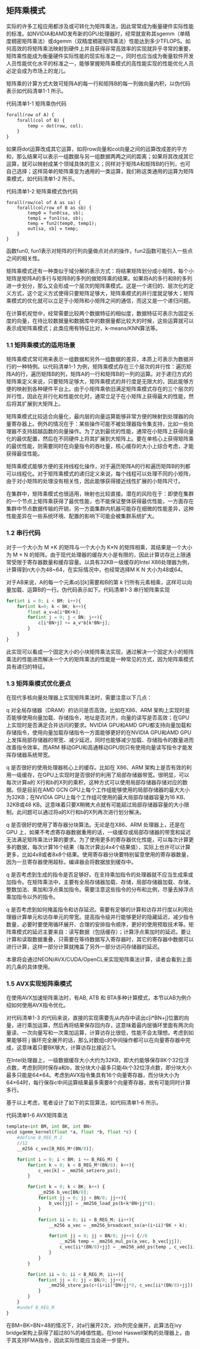 ## 矩阵乘模式

实际的许多工程应用都涉及或可转化为矩阵乘法，因此常常成为衡量硬件实际性能的标准。如NVIDIA和AMD发布新的GPU处理器时，经常就宣称其sgemm（单精度稠密矩阵乘法）或dgemm（双精度稠密矩阵乘法）性能达到多少TFLOPS。如何高效的将矩阵乘法映射到硬件上并且获得非常高效率的实现就异乎寻常的重要，矩阵乘性能成为衡量硬件实际性能的现实标准之一，同时也应当成为衡量软件开发人员性能优化水平的标准之一，能够掌握矩阵乘模式的高性能实现的性能优化人员必定会成为市场上的宠儿。

矩阵乘的计算方式大致可矩阵A的每一行和矩阵B的每一列做向量内积，以伪代码表示如代码清单1-1 所示。

代码清单1-1 矩阵乘伪代码

```python
forall(row of A) {
	forall(col of B) {
		temp = dot(row, col);
	}
}
```

如果将dot运算改成其它运算，如将row向量和col向量之间的运算改成差的平方和，那么结果可以表示一组数据与另一组数据两两之间的距离；如果将其改成其它运算，就可以映射成某个领域具体的意义；同样对于矩阵A和矩阵B的行列，也可自己选择；这样简单的矩阵乘变为通用的一类运算，我们称这类通用的运算为矩阵乘模式，如代码清单1-2 所示。

代码清单1-2 矩阵乘模式伪代码

```
forall(row/col of A as sa) {
    forall(col/row of B as sb) {
        temp0 = fun0(sa, sb);
        temp1 = fun1(sa, sb);
        temp = fun2(temp0, temp1);
        out[sa, sb] = temp;
    }
}
```

函数fun0, fun1表示对矩阵的行列向量做点对点的操作，fun2函数可能引入一些点之间的相关性。

矩阵乘模式还有一种类似于域分解的表示方式：将结果矩阵划分成小矩阵，每个小矩阵是矩阵A的多行与矩阵B的多列的做矩阵乘的结果。如果将A的多行和B的多列进一步划分，那么又会形成一个层次的矩阵乘模式。这是一个递归的、层次化的定义方式，这个定义方式使得只要矩阵足够大，矩阵乘模式的并行度就足够大；矩阵乘模式的优化就可以立足于小矩阵和小矩阵之间的通信，而这又是一个递归问题。

在计算机视觉中，经常需要比较两个数据特征的相似度，数据特征可表示为固定长度的向量，在待比较数据量和数据库中的数据量都比较大的时候，这些运算就可以表示成矩阵乘模式；此类应用有特征比对，k-means/KNN算法等。

### 1.1 矩阵乘模式的适用场景

矩阵乘模式常可用来表示一组数据和另外一组数据的差异，本质上可表示为数据并行的一种特例。以代码清单1-1 为例，矩阵乘模式存在三个层次的并行性：遍历矩阵A的行，遍历矩阵B的列，矩阵A的一行和矩阵B的一列的运算。对于递归方式的矩阵乘定义来说，只要矩阵足够大，矩阵乘模式的并行度是无限大的，因此能够方便的映射到各种硬件平台上。由于小矩阵乘依旧满足矩阵乘模式存在的三个层次的并行性，因此在并行化和性能优化时，通常立足于在小矩阵上获得最大的性能，然后将其扩展到大矩阵上。

矩阵乘模式比较适合向量化，最内层的向量运算能够非常方便的映射到处理器的向量寄存器上。例外的情况在于：某些操作可能不被处理器指令集支持，比如一些处理器不支持超越函数的向量操作。为了达到最优的性能，通常在小矩阵上获得向量化的最优配置，然后在不同硬件上将其扩展到大矩阵上。要在单核心上获得矩阵乘的最优性能，则需要同时在向量指令的吞吐量，核心缓存的大小上综合考虑，才能获得最佳性能。

矩阵乘模式能够方便的支持线程化操作，对于遍历矩阵A的行和遍历矩阵B的列都可以线程化。对于矩阵乘模式的递归定义来说，每个线程可以处理不同的小矩阵，由于对小矩阵的处理没有相关性，因此能够获得接近线性扩展的小矩阵尺寸。

在集群中，矩阵乘模式也很适用，映射也比较直接。潜在的风险在于：即使在集群的一个节点上矩阵乘获得了最优性能，也不能保证整体获得最优性能，一方面存在集群中节点数据传输的开销，另一方面集群内机器可能存在细微的性能差异，这种性能差异在一些系统环境、配置的影响下可能会被集群系统扩大。

### 1.2 串行代码

对于一个大小为 M ×K 的矩阵与一个大小为 K×N 的矩阵相乘，其结果是一个大小为 M × N 的矩阵。由于现代处理器的缓存大小是有限的，因此计算访存比上限通常受限于寄存器数量和缓存容量。以具有32KB一级缓存的Intel X86处理器为例，计算得到n大小为48~64，在实际情况中，也经常选择M K N 大小为48或64。

对于AB来说，A的每一个元素$a[i][k]$需要和B的第 $k$ 行所有元素相乘，这样可以向量加载、运算B的一行。伪代码表示如下。代码清单1-3 串行矩阵乘实现

```python
for(int i = 0; i < BM; i++){
    for(int k=0; k < BK; k++){
        float a_v=a[i*BK+k];
        for(int j = 0; j < BN; j++){
            c[i*BN+j] += a_v*b[k*BN+j];
        }
    }
}
```

此实现可以看成一个固定大小的小块矩阵乘法实现，通过解决一个固定大小的矩阵乘法的性能进而解决一个大的矩阵乘法的性能是一种常见的方式，因为矩阵乘模式具有递归的特征。

### 1.3 矩阵乘模式优化要点

在现代多核向量处理器上实现矩阵乘法时，需要注意以下几点：

q 对全局存储器（DRAM）的访问是否高效。比如在X86、ARM 架构上实现时是否能够使用向量加载、存储指令，地址是否对齐，向量的读写是否高效；在GPU上实现时是否满足合并访问的要求。NVIDIA GPU和AMD GPU都支持向量加载和存储指令，使用向量加载存储指令一方面能够更好的在NVIDIA GPU和AMD GPU上发挥局部存储器的带宽、减少延迟，同时也能够减少加载、存储指令的数量进而改善指令效率。而ARM 移动GPU和高通移动GPU则只有使用向量读写指令才能发挥存储器系统带宽。

q 是否很好的使用处理器核心上的缓存。比如在 X86、ARM 架构上是否有效的利用一级缓存，在GPU上实现时是否很好的利用了局部存储器带宽。很明显，可以每次计算a的 X行和b的X列的乘积，这种方式可以使用局部存储器存储对应的数据。但是目前在AMD GCN GPU上每个工作组能够使用的局部存储器的最大大小为32KB；在NVIDIA GPU上每个工作组可使用的最大局部存储器容量为16 KB、32KB或48 KB。这意味着只要X稍微大点就有可能超过局部存储器容量的大小限制。此问题可以通过将a的X行和b的X列再次进行划分解决。

q 是否很好的使用了寄存器分块算法。无论是在X86、ARM 处理器上，还是在 GPU 上，如果不考虑寄存器数据重用的话，一级缓存或局部存储器的带宽和延迟无法满足矩阵乘法计算的要求。为了使用更多的寄存器优化性能，可以每次计算更多的数据，每次计算16个结果（每次计算出4x4个结果值），实际上也许可以计算更多，比如4x8或者8x8个结果。使用寄存器分块要特别留意使用的寄存器数量，因为一旦寄存器使用超标，编译器会将数据放到缓存中。

q 是否考虑到生成的指令是否足够好。在支持乘加指令的处理器就不应当生成乘或加指令。在矩阵乘法中，主要有全局存储器加载、存储，局部存储器加载、存储，整数加法、乘加和浮点乘加指令。需要注意这些指令的分布和比例，尽量去掉浮点乘加指令以外的指令。

q 是否考虑到如何掩盖指令和访存延迟。需要有足够的计算和访存并行度以利用处理器计算单元和访存单元的带宽。提高指令级并行能够更好的隐藏延迟，减少指令数量，必要时要使用循环展开、合理的安排指令顺序，更好的使用预取技术等。矩阵乘模式的延迟主要来自：读写数据（包括缓存）；计算浮点乘加时的延迟。要让计算和读取数据重叠，只需要在等待数据写入寄存器时，其它的寄存器中数据可以进行计算，这样一部分计算就掩盖了另外一部分访问存储器的延迟。

本章将会通过NEON/AVX/CUDA/OpenCL来实现矩阵乘法计算，读者会看到上面的几条的具体使用。

### 1.5 AVX实现矩阵乘模式

在使用AVX加速矩阵乘法时，有AB, ATB 和 BTA多种计算模式，本节以AB为例介绍如何使用AVX指令优化。

对代码清单1-3 的代码来说，直接的实现需要先从内存中读出c[i*BN+j]位置的向量，进行乘加运算，然后再将结果保存回内存，这意味着最内层循环里面有两次向量读、一次向量写和一次乘加运算，计算访存比很低，性能不会太理想。考虑到如果能够将 j 循环完全展开的话，那么对数组c的中间操作都可以在向量寄存器中完成，这意味着只要BK够大，计算访存比接近2:1。

在Intel处理器上，一级数据缓存大小大约为32KB，即大约能够保存8K个32位浮点数，考虑到同时保存a和b，故分块大小最多只能4k个32位浮点数，即分块大小最多只能是64×64。考虑到AVX指令集具有16个向量寄存器，而分块大小为64×64时，每行保存c中间运算结果最多需要8个向量寄存器，故有可能同时计算多行。

基于以上考虑，笔者设计了如下的实现算法，如代码清单1-6 所示。

代码清单1-6 AVX矩阵乘法

```python
template<int BM, int BK, int BN>
void sgemm_kernel(float *a, float *b, float *c) {
    #define B_REG_M 2
    //12
	__m256 c_vec[B_REG_M*(BN/8)];

    for(int i = 0; i < BM; i += B_REG_M) {
        for(int k = 0; k < B_REG_M*(BN/8); k++){
            c_vec[k] = _mm256_setzero_ps();
        }

        for(int k = 0; k < BK; k++) {
            __m256 b_vec[BN/8];
            for(int jj = 0; jj < BN/8; jj++){
                b_vec[jj] = _mm256_load_ps(b+k*BN+jj*8);
            }

            for(int ii = 0; ii < B_REG_M; ii++){
                __m256 a_vec = _mm256_broadcast_ss(a+(i+ii)*BK + k);

                for(int jj = 0; jj < BN/8; jj++) {//6
                    __m256 temp = _mm256_mul_ps(a_vec, b_vec[jj]);
                    c_vec[ii*(BN/8)+jj] = _mm256_add_ps(temp , c_vec[ii*(BN/8)+jj]);
                }
            }
        }

        for(int ii = 0; ii < B_REG_M; ii++){
            for(int jj = 0; jj < BN/8; jj++){
                _mm256_store_ps(c+(i+ii)*BN+jj*8, c_vec[ii*(BN/8)+jj]);
            }
        }
    }
	#undef B_REG_M
}
```

在BM=BK=BN=48的情况下，对a行展开2次，对b列完全展开，此算法在ivy bridge架构上获得了超过80%的峰值性能。在Intel Haswell架构的处理器上，由于其支持FMA指令，因此实际性能应当会进一步提升。